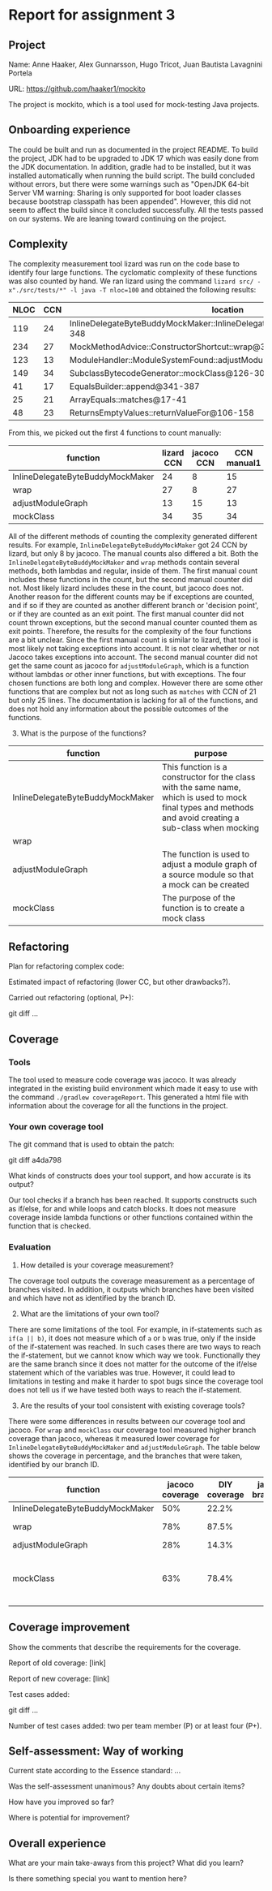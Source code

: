 # Report for assignment 3

## Project

Name: Anne Haaker, Alex Gunnarsson, Hugo Tricot, Juan Bautista Lavagnini Portela

URL: https://github.com/haaker1/mockito 

The project is mockito, which is a tool used for mock-testing Java projects.

## Onboarding experience

The could be built and run as documented in the project README. To build the project, JDK had to be upgraded to JDK 17 which was easily done from the JDK documentation. In addition, gradle had to be installed, but it was installed automatically when running the build script. The build concluded without errors, but there were some warnings such as "OpenJDK 64-bit Server VM warning: Sharing is only supported for boot loader classes because bootstrap classpath has been appended". However, this did not seem to affect the build since it concluded successfully. All the tests passed on our systems. We are leaning toward continuing on the project.

## Complexity

The complexity measurement tool lizard was run on the code base to identify four large functions. The cyclomatic complexity of these functions was also counted by hand. We ran lizard using the command `lizard src/ -x"./src/tests/*" -l java -T nloc=100` and obtained the following results:

| NLOC | CCN | location                                                                   | file                                                                                         |
|------|-----|----------------------------------------------------------------------------|----------------------------------------------------------------------------------------------|
| 119  | 24  | InlineDelegateByteBuddyMockMaker::InlineDelegateByteBuddyMockMaker@225-348 | @src/main/java/org/mockito/internal/creation/bytebuddy/InlineDelegateByteBuddyMockMaker.java |
| 234  | 27  | MockMethodAdvice::ConstructorShortcut::wrap@387-643                        | @src/main/java/org/mockito/internal/creation/bytebuddy/MockMethodAdvice.java                 |
| 123  | 13  | ModuleHandler::ModuleSystemFound::adjustModuleGraph@170-292                | @src/main/java/org/mockito/internal/creation/bytebuddy/ModuleHandler.java                    |
| 149  | 34  | SubclassBytecodeGenerator::mockClass@126-301                               | @src/main/java/org/mockito/internal/creation/bytebuddy/SubclassBytecodeGenerator.java        |
| 41   | 17  | EqualsBuilder::append@341-387                                              | @src/main/java/org/mockito/internal/matchers/apachecommons/EqualsBuilder.java                |
| 25   | 21  | ArrayEquals::matches@17-41                                                 | @src/main/java/org/mockito/internal/matchers/ArrayEquals.java                                |
| 48   | 23  | ReturnsEmptyValues::returnValueFor@106-158                                 | @src/main/java/org/mockito/internal/stubbing/defaultanswers/ReturnsEmptyValues.java          |

From this, we picked out the first 4 functions to count manually: 

| function                         | lizard CCN | jacoco CCN | CCN manual1 | CCN manual2 |
|----------------------------------|------------|------------|-------------|-------------|
| InlineDelegateByteBuddyMockMaker | 24         | 8          | 15          | 8           |
| wrap                             | 27         | 8          | 27          | 8           |
| adjustModuleGraph                | 13         | 15         | 13          | 10          |
| mockClass                        | 34         | 35         | 34          | 39          |


All of the different methods of counting the complexity generated different results. For example, `InlineDelegateByteBuddyMockMaker` got 24 CCN by lizard, but only 8 by jacoco. The manual counts also differed a bit. Both the `InlineDelegateByteBuddyMockMaker` and `wrap` methods contain several methods, both lambdas and regular, inside of them. The first manual count includes these functions in the count, but the second manual counter did not. Most likely lizard includes these in the count, but jacoco does not. Another reason for the different counts may be if exceptions are counted, and if so if they are counted as another different branch or 'decision point', or if they are counted as an exit point. The first manual counter did not count thrown exceptions, but the second manual counter counted them as exit points. Therefore, the results for the complexity of the four functions are a bit unclear. Since the first manual count is similar to lizard, that tool is most likely not taking exceptions into account. It is not clear whether or not Jacoco takes exceptions into account. The second manual counter did not get the same count as jacoco for `adjustModuleGraph`, which is a function without lambdas or other inner functions, but with exceptions. The four chosen functions are both long and complex. However there are some other functions that are complex but not as long such as `matches` with CCN of 21 but only 25 lines. The documentation is lacking for all of the functions, and does not hold any information about the possible outcomes of the functions. 

3. What is the purpose of the functions?

| function                         | purpose                                                                                                                                                    |
|----------------------------------|------------------------------------------------------------------------------------------------------------------------------------------------------------|
| InlineDelegateByteBuddyMockMaker | This function is a constructor for the class with the same name, which is used to mock final types and methods and avoid creating a sub-class when mocking |
| wrap                             |                                                                                                                                                            |
| adjustModuleGraph                | The function is used to adjust a module graph of a source module so that a mock can be created                                                             |
| mockClass                        | The purpose of the function is to create a mock class                                                                                                      |




## Refactoring

Plan for refactoring complex code:

Estimated impact of refactoring (lower CC, but other drawbacks?).

Carried out refactoring (optional, P+):

git diff ...

## Coverage

### Tools

The tool used to measure code coverage was jacoco. It was already integrated in the existing build environment which made it easy to use with the command `./gradlew coverageReport`. This generated a html file with information about the coverage for all the functions in the project. 

### Your own coverage tool

The git command that is used to obtain the patch:

git diff a4da798

What kinds of constructs does your tool support, and how accurate is
its output?


Our tool checks if a branch has been reached. It supports constructs such as if/else, for and while loops and catch blocks. It does not measure coverage inside lambda functions or other functions contained within the function that is checked. 

### Evaluation

1. How detailed is your coverage measurement?

The coverage tool outputs the coverage measurement as a percentage of branches visited. In addition, it outputs which branches have been visited and which have not as identified by the branch ID. 

2. What are the limitations of your own tool?

There are some limitations of the tool. For example, in if-statements such as `if(a || b)`, it does not measure which of `a` or `b` was true, only if the inside of the if-statement was reached. In such cases there are two ways to reach the if-statement, but we cannot know which way we took. Functionally they are the same branch since it does not matter for the outcome of the if/else statement which of the variables was true. However, it could lead to limitations in testing and make it harder to spot bugs since the coverage tool does not tell us if we have tested both ways to reach the if-statement. 

3. Are the results of your tool consistent with existing coverage tools?

There were some differences in results between our coverage tool and jacoco. For `wrap` and `mockClass` our coverage tool measured higher branch coverage than jacoco, whereas it measured lower coverage for `InlineDelegateByteBuddyMockMaker` and `adjustModuleGraph`. The table below shows the coverage in percentage, and the branches that were taken, identified by our branch ID.

| function                         | jacoco coverage | DIY coverage | jacoco branches | DIY branches                    |
|----------------------------------|-----------------|--------------|-----------------|---------------------------------|                
| InlineDelegateByteBuddyMockMaker | 50%             | 22.2%        |                 | 0, 8                            |
| wrap                             | 78%             | 87.5%        |                 | 0, 1, 2, 3, 4, 5, 7             |
| adjustModuleGraph                | 28%             | 14.3%        |                 | 0, 1                            |
| mockClass                        | 63%             | 78.4%        |                 | 0-9, 11-17, 21-24, 28-30, 32-36 |




## Coverage improvement

Show the comments that describe the requirements for the coverage.

Report of old coverage: [link]

Report of new coverage: [link]

Test cases added:

git diff ...

Number of test cases added: two per team member (P) or at least four (P+).

## Self-assessment: Way of working

Current state according to the Essence standard: ...

Was the self-assessment unanimous? Any doubts about certain items?

How have you improved so far?

Where is potential for improvement?

## Overall experience

What are your main take-aways from this project? What did you learn?

Is there something special you want to mention here?

